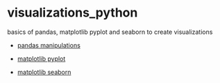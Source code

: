 # visualizations_python

basics of pandas, matplotlib pyplot and seaborn to create visualizations

* [pandas manipulations](https://github.com/massardier/visualizations_python/blob/main/pandas_manipulations.ipynb)

* [matplotlib pyplot](https://github.com/massardier/visualizations_python/blob/main/pyplot.ipynb)

* [matplotlib seaborn](https://github.com/massardier/visualizations_python/blob/main/seaborn.ipynb)